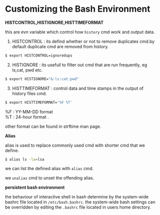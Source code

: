 # Customizing the Bash Environment

**HISTCONTROL,HISTIGNORE,HISTTIMEFORMAT**

this are evn variable which control how `history` cmd work and output data.

1. HISTCONTROL : its defind whether or not to remove duplicates cmd.by default duplicate cmd are removed from history.
```bash
$ export HISTCONTROL=ignoredups
```
2. HISTIGNORE :  its usefull to filter out cmd that are run frequently, eg ls,cat, pwd etc.
```bash
$ export HISTIGNORE="&:ls:cat:pwd"
```

3. HISTTIMEFORMAT : control data and time stamps in the output of history files cmd.

```bash
$ export HISTTIMEFORMAT='%F %T'
```

%F : YY-MM-DD format<br>
%T : 24-hour format .<br>

other format can be found in strftime man page.

**Alias**

alias is used to replace commonly used cmd with shorter cmd that we define.

```bash
$ alias ls -la=lsa
```

we can list the defined alias with `alias` cmd.

we `unalias` cmd to unset the offending alias.

**persistent bash environment**

the behaviour of interactive shell in bash determine by the system-wide bashrc file located in `/etc/bash.bashrc`. the system-wide bash settings can be overridden by editing the `.bashrc` file located in users home directory.